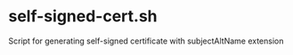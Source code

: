 # self-signed-cert.sh

Script for generating self-signed certificate with subjectAltName extension


